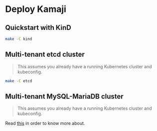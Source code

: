 # Deploy Kamaji

## Quickstart with KinD

```sh
make -C kind
```

## Multi-tenant etcd cluster

> This assumes you already have a running Kubernetes cluster and kubeconfig.

```sh
make -C etcd
```

## Multi-tenant MySQL-MariaDB cluster

> This assumes you already have a running Kubernetes cluster and kubeconfig.

Read [this](kine/mysql/README.md) in order to know more about.
